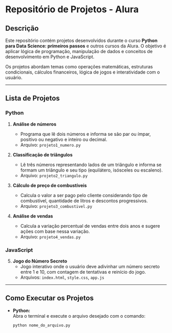 # Repositório de Projetos - Alura

## Descrição
Este repositório contém projetos desenvolvidos durante o curso **Python para Data Science: primeiros passos** e outros cursos da Alura. O objetivo é aplicar lógica de programação, manipulação de dados e conceitos de desenvolvimento em Python e JavaScript.

Os projetos abordam temas como operações matemáticas, estruturas condicionais, cálculos financeiros, lógica de jogos e interatividade com o usuário.

---

## Lista de Projetos

### Python
1. **Análise de números**  
   - Programa que lê dois números e informa se são par ou ímpar, positivo ou negativo e inteiro ou decimal.  
   - Arquivo: `projeto1_numero.py`

2. **Classificação de triângulos**  
   - Lê três números representando lados de um triângulo e informa se formam um triângulo e seu tipo (equilátero, isósceles ou escaleno).  
   - Arquivo: `projeto2_triangulo.py`

3. **Cálculo de preço de combustíveis**  
   - Calcula o valor a ser pago pelo cliente considerando tipo de combustível, quantidade de litros e descontos progressivos.  
   - Arquivo: `projeto3_combustivel.py`

4. **Análise de vendas**  
   - Calcula a variação percentual de vendas entre dois anos e sugere ações com base nessa variação.  
   - Arquivo: `projeto4_vendas.py`

### JavaScript
5. **Jogo do Número Secreto**  
   - Jogo interativo onde o usuário deve adivinhar um número secreto entre 1 e 10, com contagem de tentativas e reinício do jogo.  
   - Arquivos: `index.html`, `style.css`, `app.js`

---

## Como Executar os Projetos
- **Python:**  
  Abra o terminal e execute o arquivo desejado com o comando:
  ```bash
  python nome_do_arquivo.py
